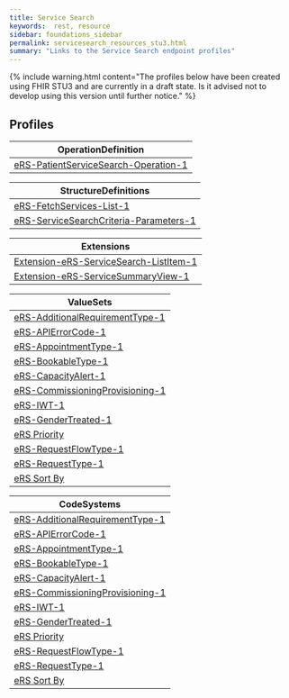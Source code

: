 ```yaml
---
title: Service Search
keywords:  rest, resource
sidebar: foundations_sidebar
permalink: servicesearch_resources_stu3.html
summary: "Links to the Service Search endpoint profiles"
---
```


{% include warning.html content="The profiles below have been created using FHIR STU3 and are currently in a draft state. Is it advised not to develop 
using this version until further notice." %}

## Profiles ##

|OperationDefinition| 
|-------|
|[eRS-PatientServiceSearch-Operation-1](https://fhir.nhs.uk/STU3/OperationDefinition/eRS-PatientServiceSearch-Operation-1/_history/1.0) | 


|StructureDefinitions| 
|-------|
|[eRS-FetchServices-List-1](https://fhir.nhs.uk/STU3/StructureDefinition/eRS-FetchServices-List-1/_history/1.0) | 
|[eRS-ServiceSearchCriteria-Parameters-1](https://fhir.nhs.uk/STU3/StructureDefinition/eRS-ServiceSearchCriteria-Parameters-1/_history/1.0)

|Extensions| 
|-------|
|[Extension-eRS-ServiceSearch-ListItem-1](https://fhir.nhs.uk/STU3/StructureDefinition/Extension-eRS-ServiceSearch-ListItem-1/_history/1.0) | 
|[Extension-eRS-ServiceSummaryView-1](https://fhir.nhs.uk/STU3/StructureDefinition/Extension-eRS-ServiceSummaryView-1/_history/1.0) | 


|ValueSets| 
|-------|
|[eRS-AdditionalRequirementType-1](https://fhir.nhs.uk/STU3/ValueSet/eRS-AdditionalRequirementType-1/_history/1.0) | 
|[eRS-APIErrorCode-1](https://fhir.nhs.uk/STU3/ValueSet/eRS-APIErrorCode-1/_history/1.0)|
|[eRS-AppointmentType-1](https://fhir.nhs.uk/STU3/ValueSet/eRS-AppointmentType-1/_history/1.0)| 
|[eRS-BookableType-1](https://fhir.nhs.uk/STU3/ValueSet/eRS-BookableType-1/_history/1.0)| 
|[eRS-CapacityAlert-1](https://fhir.nhs.uk/STU3/ValueSet/eRS-CapacityAlert-1/_history/1.0)| 
|[eRS-CommissioningProvisioning-1](https://fhir.nhs.uk/STU3/ValueSet/eRS-CommissioningProvisioning-1/_history/1.0)| 
|[eRS-IWT-1](https://fhir.nhs.uk/STU3/ValueSet/eRS-IWT-1/_history/1.0)| 
|[eRS-GenderTreated-1](https://fhir.nhs.uk/STU3/ValueSet/eRS-GenderTreated-1/_history/1.0)| 
|[eRS Priority](https://fhir.nhs.uk/STU3/ValueSet/eRS-Priority-1/_history/1.0)| 
|[eRS-RequestFlowType-1](https://fhir.nhs.uk/STU3/ValueSet/eRS-RequestFlowType-1/_history/1.0)| 
|[eRS-RequestType-1](https://fhir.nhs.uk/STU3/ValueSet/eRS-RequestType-1/_history/1.0)| 
|[eRS Sort By](https://fhir.nhs.uk/STU3/ValueSet/eRS-SortBy-1/_history/1.0)| 

|CodeSystems| 
|-------|
|[eRS-AdditionalRequirementType-1](https://fhir.nhs.uk/STU3/CodeSystem/eRS-AdditionalRequirementType-1/_history/1.0) | 
|[eRS-APIErrorCode-1](https://fhir.nhs.uk/STU3/CodeSystem/eRS-APIErrorCode-1/_history/1.0)|
|[eRS-AppointmentType-1](https://fhir.nhs.uk/STU3/CodeSystem/eRS-AppointmentType-1/_history/1.0)| 
|[eRS-BookableType-1](https://fhir.nhs.uk/STU3/CodeSystem/eRS-BookableType-1/_history/1.0)| 
|[eRS-CapacityAlert-1](https://fhir.nhs.uk/STU3/CodeSystem/eRS-CapacityAlert-1/_history/1.0)| 
|[eRS-CommissioningProvisioning-1](https://fhir.nhs.uk/STU3/CodeSystem/eRS-CommissioningProvisioning-1/_history/1.0)| 
|[eRS-IWT-1](https://fhir.nhs.uk/STU3/CodeSystem/eRS-IWT-1/_history/1.0)| 
|[eRS-GenderTreated-1](https://fhir.nhs.uk/STU3/CodeSystem/eRS-GenderTreated-1/_history/1.0)| 
|[eRS Priority](https://fhir.nhs.uk/STU3/CodeSystem/eRS-Priority-1/_history/1.0)| 
|[eRS-RequestFlowType-1](https://fhir.nhs.uk/STU3/CodeSystem/eRS-RequestFlowType-1/_history/1.0)| 
|[eRS-RequestType-1](https://fhir.nhs.uk/STU3/CodeSystem/eRS-RequestType-1/_history/1.0)| 
|[eRS Sort By](https://fhir.nhs.uk/STU3/CodeSystem/eRS-SortBy-1/_history/1.0)| 
